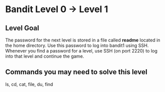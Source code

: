 Bandit Level 0 &rarr; Level 1
=============================

Level Goal
----------

The password for the next level is stored in a file called **readme**
located in the home directory. Use this password to log into bandit1
using SSH. Whenever you find a password for a level, use SSH (on port
2220) to log into that level and continue the game.

Commands you may need to solve this level
-----------------------------------------

ls, cd, cat, file, du, find
